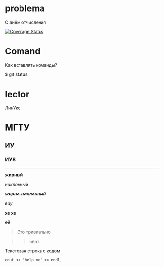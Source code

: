 # problema
С днём отчисления

[![Coverage Status](https://coveralls.io/repos/github/mkkazakova/lab05/badge.svg)](https://coveralls.io/github/mkkazakova/lab05)

# Comand
Как вставлять команды?

$ git status
# lector
ЛинУкс

# МГТУ
## ИУ
### ИУ8

___
**жирный**

*наклонный*

***жирно-наклонный***

_вау_

__хе хе__

~~ой~~

>Это тривиально

>> чёрт

Текстовая строка с кодом

```
cout << "help me" << endl;
```
